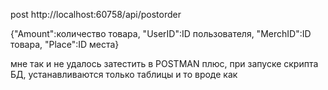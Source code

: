 post http://localhost:60758/api/postorder

{"Amount":количество товара, "UserID":ID пользователя, "MerchID":ID товара, "Place":ID места}

мне так и не удалось затестить в POSTMAN
плюс, при запуске скрипта БД, устанавливаются только таблицы и то вроде как

